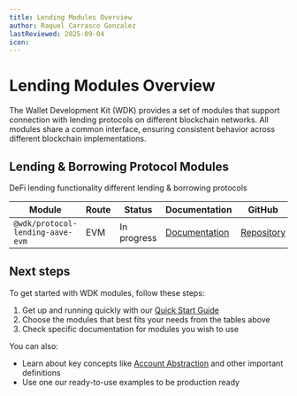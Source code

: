 ```yaml
---
title: Lending Modules Overview
author: Raquel Carrasco Gonzalez
lastReviewed: 2025-09-04
icon:
---
```


# Lending Modules Overview

The Wallet Development Kit (WDK) provides a set of modules that support connection with lending protocols on different blockchain networks. All modules share a common interface, ensuring consistent behavior across different blockchain implementations.

## Lending & Borrowing Protocol Modules

DeFi lending functionality different lending & borrowing protocols

| Module | Route | Status | Documentation | GitHub |
|--------|-------|--------|---------------|---------|
| `@wdk/protocol-lending-aave-evm` | EVM | In progress | [Documentation](./lending-modules/wdk-protocol-lending-aave-evm/overview.md)  | [Repository](https://github.com/tetherto/wdk-protocol-lending-aave-evm) |


## Next steps

To get started with WDK modules, follow these steps:

1. Get up and running quickly with our [Quick Start Guide](../getting-started/quick-start.md)
2. Choose the modules that best fits your needs from the tables above 
3. Check specific documentation for modules you wish to use

You can also:

- Learn about key concepts like [Account Abstraction](../resources/concepts.md) and other important definitions
- Use one our ready-to-use examples to be production ready